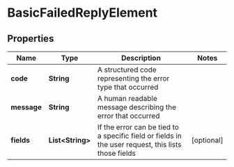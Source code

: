 # BasicFailedReplyElement

## Properties
Name | Type | Description | Notes
------------ | ------------- | ------------- | -------------
**code** | **String** | A structured code representing the error type that occurred | 
**message** | **String** | A human readable message describing the error that occurred | 
**fields** | **List&lt;String&gt;** | If the error can be tied to a specific field or fields in the user request, this lists those fields |  [optional]

